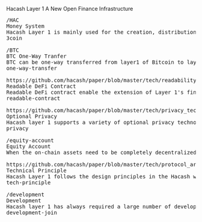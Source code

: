 Hacash Layer 1 
A New Open Finance Infrastructure



<pre class="nav">
/HAC
Money System
Hacash Layer 1 is mainly used for the creation, distribution and settlement of money. HAC is the primary currency at Layer 1.
3coin

/BTC
BTC One-Way Tranfer
BTC can be one-way transferred from layer1 of Bitcoin to layer1 of Hacash, becoming the native currency of Hacash.
one-way-transfer

https://github.com/hacash/paper/blob/master/tech/readability_contract_introduction_cn.md
Readable DeFi Contract
Readable DeFi contract enable the extension of Layer 1's financial functions and applications, completely secure, and fully understandable by people with no programming experience.
readable-contract

https://github.com/hacash/paper/blob/master/tech/privacy_technology_explanation.cn.md
Optional Privacy
Hacash layer 1 supports a variety of optional privacy technologies.
privacy

/equity-account
Equity Account
When the on-chain assets need to be completely decentralized, the Layer 1 equity account model can be adopted to achieve functions such as the same share with different rights.

https://github.com/hacash/paper/blob/master/tech/protocol_architecture_design_principles.cn.md
Technical Principle
Hacash Layer 1 follows the design principles in the Hacash whitepaper: simple, compact, controllable and decoupled.
tech-principle

/development
Development
Hacash layer 1 has always required a large number of developers to innovate and optimize. For example, refactoring Hacash Layer 1 with Rust.
development-join
</pre>
